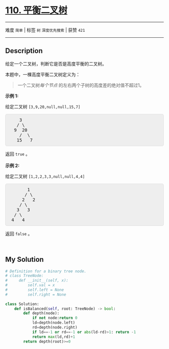 # [110. 平衡二叉树](https://leetcode-cn.com/problems/balanced-binary-tree/)

---

难度 `简单` | 标签 `树` `深度优先搜索`  | 获赞 `421`

---

## Description

<style>
section pre{
    background-color: #eee;
    border: 1px solid #ddd;
    padding:10px;
    border-radius: 5px;
}
</style>
<section>
<p>给定一个二叉树，判断它是否是高度平衡的二叉树。</p>
<p>本题中，一棵高度平衡二叉树定义为：</p>
<blockquote>
<p>一个二叉树<em>每个节点&nbsp;</em>的左右两个子树的高度差的绝对值不超过1。</p>
</blockquote>
<p><strong>示例 1:</strong></p>
<p>给定二叉树 <code>[3,9,20,null,null,15,7]</code></p>
<pre>    3
   / \
  9  20
    /  \
   15   7</pre>
<p>返回 <code>true</code> 。<br>
<br>
<strong>示例 2:</strong></p>
<p>给定二叉树 <code>[1,2,2,3,3,null,null,4,4]</code></p>
<pre>       1
      / \
     2   2
    / \
   3   3
  / \
 4   4
</pre>
<p>返回&nbsp;<code>false</code> 。</p>
<p>&nbsp;</p>
</section>

## My Solution

```python
# Definition for a binary tree node.
# class TreeNode:
#     def __init__(self, x):
#         self.val = x
#         self.left = None
#         self.right = None
 
class Solution:
    def isBalanced(self, root: TreeNode) -> bool:
        def depth(node):
            if not node:return 0
            ld=depth(node.left)
            rd=depth(node.right)
            if ld==-1 or rd==-1 or abs(ld-rd)>1: return -1
            return max(ld,rd)+1
        return depth(root)>=0
```

